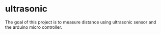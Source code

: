 # ultrasonic

The goal of this project is to measure distance using ultrasonic sensor and the arduino micro controller.


